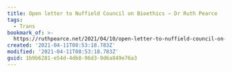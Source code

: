 ```yaml
---
title: Open letter to Nuffield Council on Bioethics – Dr Ruth Pearce
tags:
  - Trans
bookmark_of: >-
  https://ruthpearce.net/2021/04/10/open-letter-to-nuffield-council-on-bioethics/
created: '2021-04-11T08:53:18.783Z'
modified: '2021-04-11T08:53:18.783Z'
guid: 1b9b6281-e54d-4db8-96d3-9d6a849e76a3
---
```

 
